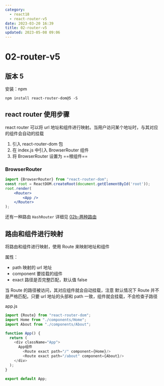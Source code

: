 ```yaml
---
category: 
  - react18
  - react-router-v5
date: 2023-03-20 16:39
title: 02-router-v5
updated: 2023-05-08 09:06
---
```


# 02-router-v5

## 版本 5

安装：npm

`npm install react-router-dom@5 -S`

## react router 使用步骤

react router 可以将 url 地址和组件进行映射。当用户访问某个地址时，与其对应的组件会自动的挂载

1. 引入 react-router-dom 包
2. 在 index.js 中引入 BrowserRouter 组件
3. 将 BrowserRouter 设置为 ==根组件==

### BrowserRouter

```jsx
import {BrowserRouter} from "react-router-dom";
const root = ReactDOM.createRoot(document.getElementById('root'));
root.render(
    <Router>
        <App />
    </Router>
);
```

还有一种路由 `HashRouter` 详细见 [02b-两种路由](02b-两种路由.md)

## 路由和组件进行映射

将路由和组件进行映射，使用 Route 来映射地址和组件

属性：

- path 映射的 url 地址
- component 要挂载的组件
- exact 路径是否完整匹配，默认值 false

当 Route 的路径被访问，其对应组件就会自动挂载，注意 默认情况下 Route 并不是严格匹配。只要 url 地址的头部和 path 一致，组件就会挂载，不会检查子路径

app.js

```js
import {Route} from "react-router-dom";
import Home from "./components/Home";
import About from "./components/About";

function App() {
  return (
    <div className="App">
      App组件
        <Route exact path="/" component={Home}/>
        <Route exact path="/about" component={About}/>
    </div>
  );
}

export default App;
```